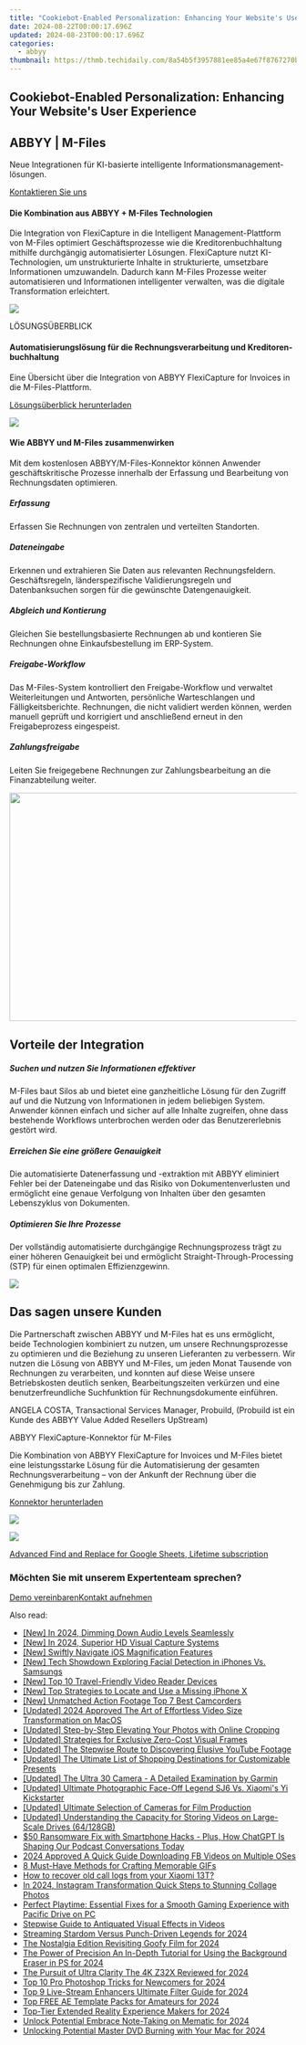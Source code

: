 ```yaml
---
title: "Cookiebot-Enabled Personalization: Enhancing Your Website's User Experience"
date: 2024-08-22T00:00:17.696Z
updated: 2024-08-23T00:00:17.696Z
categories:
  - abbyy
thumbnail: https://thmb.techidaily.com/8a54b5f3957881ee85a4e67f8767270bede7bd83bce45614963bc600bb3e8241.jpg
---
```


## Cookiebot-Enabled Personalization: Enhancing Your Website's User Experience

## 

## ABBYY | M-Files 

Neue Integrationen für KI-basierte intelligente Informations­management­lösungen.

[Kontaktieren Sie uns](https://tools.techidaily.com/abbyy/products/)

#### Die Kombination aus ABBYY + M-Files Technologien 

Die Integration von FlexiCapture in die Intelligent Management-Plattform von M-Files optimiert Geschäftsprozesse wie die Kreditorenbuchhaltung mithilfe durchgängig automatisierter Lösungen. FlexiCapture nutzt KI-Technologien, um unstrukturierte Inhalte in strukturierte, umsetzbare Informationen umzuwandeln. Dadurch kann M-Files Prozesse weiter automatisieren und Informationen intelligenter verwalten, was die digitale Transformation erleichtert. 

![](https://content.abbyy.com/-/media/project/abbyy/abbyy/products/vantage/vantage_overview_1.jpg?h=716&iar=0&w=1272)

LÖSUNGSÜBERBLICK 

#### Auto­matisierungs­lösung für die Rechnungs­verarbeitung und Kreditoren­buchhaltung 

Eine Übersicht über die Integration von ABBYY FlexiCapture for Invoices in die M-Files-Plattform.

[Lösungsüberblick herunterladen](https://static3.abbyy.com/abbyycommedia/34365/solutionbrief-mfiles-abbyy-integrated-solutions-en.pdf)

![](https://content.abbyy.com/-/media/project/abbyy/abbyy/solutions/digital-document-archiving/drawer-image.jpg?h=392&iar=0&w=696)

#### Wie ABBYY und M-Files zusammenwirken 

Mit dem kostenlosen ABBYY/M-Files-Konnektor können Anwender geschäftskritische Prozesse innerhalb der Erfassung und Bearbeitung von Rechnungsdaten optimieren.

##### Erfassung 

Erfassen Sie Rechnungen von zentralen und verteilten Standorten.

##### Dateneingabe 

Erkennen und extrahieren Sie Daten aus relevanten Rechnungsfeldern. Geschäftsregeln, länderspezifische Validierungsregeln und Datenbanksuchen sorgen für die gewünschte Datengenauigkeit.

##### Abgleich und Kontierung 

Gleichen Sie bestellungsbasierte Rechnungen ab und kontieren Sie Rechnungen ohne Einkaufsbestellung im ERP-System.

##### Freigabe-Workflow 

Das M-Files-System kontrolliert den Freigabe-Workflow und verwaltet Weiterleitungen und Antworten, persönliche Warteschlangen und Fälligkeitsberichte. Rechnungen, die nicht validiert werden können, werden manuell geprüft und korrigiert und anschließend erneut in den Freigabeprozess eingespeist.

##### Zahlungsfreigabe 

Leiten Sie freigegebene Rechnungen zur Zahlungsbearbeitung an die Finanzabteilung weiter.

<!-- affiliate ads begin -->
<a href="https://aidotcom.pxf.io/c/5597632/2086436/19576" target="_top" id="2086436"><img src="//a.impactradius-go.com/display-ad/19576-2086436" border="0" alt="" width="1500" height="400"/></a><img height="0" width="0" src="https://imp.pxf.io/i/5597632/2086436/19576" style="position:absolute;visibility:hidden;" border="0" />
<!-- affiliate ads end -->
## Vorteile der Integration 

##### Suchen und nutzen Sie Informationen effektiver 

M-Files baut Silos ab und bietet eine ganzheitliche Lösung für den Zugriff auf und die Nutzung von Informationen in jedem beliebigen System. Anwender können einfach und sicher auf alle Inhalte zugreifen, ohne dass bestehende Workflows unterbrochen werden oder das Benutzererlebnis gestört wird.

##### Erreichen Sie eine größere Genauigkeit 

Die automatisierte Datenerfassung und -extraktion mit ABBYY eliminiert Fehler bei der Dateneingabe und das Risiko von Dokumentenverlusten und ermöglicht eine genaue Verfolgung von Inhalten über den gesamten Lebenszyklus von Dokumenten. 

##### Optimieren Sie Ihre Prozesse

Der vollständig automatisierte durchgängige Rechnungsprozess trägt zu einer höheren Genauigkeit bei und ermöglicht Straight-Through-Processing (STP) für einen optimalen Effizienzgewinn.

<!-- affiliate ads begin -->
<a href="https://shop.systoolsgroup.com/affiliate.php?ACCOUNT=SYSTOOBY&AFFILIATE=108875&PATH=https%3A%2F%2Fwww.systoolsgroup.com%3FAFFILIATE%3D108875%26RESOURCE%3DSysTools%2BSQL%2BRecovery"><img src="https://www.systoolsgroup.com/box/sql-recovery.png" border="0"></a>
<!-- affiliate ads end -->
## Das sagen unsere Kunden

Die Partnerschaft zwischen ABBYY und M-Files hat es uns ermöglicht, beide Technologien kombiniert zu nutzen, um unsere Rechnungsprozesse zu optimieren und die Beziehung zu unseren Lieferanten zu verbessern. Wir nutzen die Lösung von ABBYY und M-Files, um jeden Monat Tausende von Rechnungen zu verarbeiten, und konnten auf diese Weise unsere Betriebskosten deutlich senken, Bearbeitungszeiten verkürzen und eine benutzerfreundliche Suchfunktion für Rechnungsdokumente einführen. 

ANGELA COSTA, Transactional Services Manager, Probuild, (Probuild ist ein Kunde des ABBYY Value Added Resellers UpStream) 

ABBYY FlexiCapture-Konnektor für M-Files 

Die Kombination von ABBYY FlexiCapture for Invoices und M-Files bietet eine leistungsstarke Lösung für die Automatisierung der gesamten Rechnungsverarbeitung – von der Ankunft der Rechnung über die Genehmigung bis zur Zahlung.

[Konnektor herunterladen](https://tools.techidaily.com/abbyy/products/)

![](https://content.abbyy.com/-/media/feature/basecomponents/clients/m-files.png?h=40&iar=0&w=120)

<!-- affiliate ads begin -->
<a href="https://secure.2checkout.com/order/checkout.php?PRODS=3851691&QTY=1&AFFILIATE=108875&CART=1"><img src="http://www.aiseesoft.com/avangate/30p/banner.jpg" border="0"></a>
<!-- affiliate ads end -->
<!-- affiliate ads begin -->
<a href="https://secure.2checkout.com/order/checkout.php?PRODS=4729642&QTY=1&AFFILIATE=108875&CART=1">Advanced Find and Replace for Google Sheets, Lifetime subscription</a>
<!-- affiliate ads end -->
### Möchten Sie mit unserem Expertenteam sprechen?

[Demo vereinbaren](https://tools.techidaily.com/abbyy/products/)[Kontakt aufnehmen](https://tools.techidaily.com/abbyy/products/)

<ins class="adsbygoogle"
     style="display:block"
     data-ad-format="autorelaxed"
     data-ad-client="ca-pub-7571918770474297"
     data-ad-slot="1223367746"></ins>



<ins class="adsbygoogle"
     style="display:block"
     data-ad-client="ca-pub-7571918770474297"
     data-ad-slot="8358498916"
     data-ad-format="auto"
     data-full-width-responsive="true"></ins>

<span class="atpl-alsoreadstyle">Also read:</span>
<div><ul>
<li><a href="https://vp-tips.techidaily.com/new-in-2024-dimming-down-audio-levels-seamlessly/"><u>[New] In 2024, Dimming Down Audio Levels Seamlessly</u></a></li>
<li><a href="https://on-screen-recording.techidaily.com/new-in-2024-superior-hd-visual-capture-systems/"><u>[New] In 2024, Superior HD Visual Capture Systems</u></a></li>
<li><a href="https://some-approaches.techidaily.com/new-swiftly-navigate-ios-magnification-features/"><u>[New] Swiftly Navigate iOS Magnification Features</u></a></li>
<li><a href="https://some-approaches.techidaily.com/new-tech-showdown-exploring-facial-detection-in-iphones-vs-samsungs/"><u>[New] Tech Showdown  Exploring Facial Detection in iPhones Vs. Samsungs</u></a></li>
<li><a href="https://some-approaches.techidaily.com/new-top-10-travel-friendly-video-reader-devices/"><u>[New] Top 10 Travel-Friendly Video Reader Devices</u></a></li>
<li><a href="https://some-approaches.techidaily.com/new-top-strategies-to-locate-and-use-a-missing-iphone-x/"><u>[New] Top Strategies to Locate and Use a Missing iPhone X</u></a></li>
<li><a href="https://some-approaches.techidaily.com/new-unmatched-action-footage-top-7-best-camcorders/"><u>[New] Unmatched Action Footage  Top 7 Best Camcorders</u></a></li>
<li><a href="https://instagram-clips.techidaily.com/updated-2024-approved-the-art-of-effortless-video-size-transformation-on-macos/"><u>[Updated] 2024 Approved  The Art of Effortless Video Size Transformation on MacOS</u></a></li>
<li><a href="https://some-approaches.techidaily.com/updated-step-by-step-elevating-your-photos-with-online-cropping/"><u>[Updated] Step-by-Step  Elevating Your Photos with Online Cropping</u></a></li>
<li><a href="https://some-approaches.techidaily.com/updated-strategies-for-exclusive-zero-cost-visual-frames/"><u>[Updated] Strategies for Exclusive Zero-Cost Visual Frames</u></a></li>
<li><a href="https://facebook-video-share.techidaily.com/updated-the-stepwise-route-to-discovering-elusive-youtube-footage/"><u>[Updated] The Stepwise Route to Discovering Elusive YouTube Footage</u></a></li>
<li><a href="https://some-approaches.techidaily.com/updated-the-ultimate-list-of-shopping-destinations-for-customizable-presents/"><u>[Updated] The Ultimate List of Shopping Destinations for Customizable Presents</u></a></li>
<li><a href="https://some-approaches.techidaily.com/updated-the-ultra-30-camera-a-detailed-examination-by-garmin/"><u>[Updated] The Ultra 30 Camera - A Detailed Examination by Garmin</u></a></li>
<li><a href="https://some-approaches.techidaily.com/updated-ultimate-photographic-face-off-legend-sj6-vs-xiaomis-yi-kickstarter/"><u>[Updated] Ultimate Photographic Face-Off  Legend SJ6 Vs. Xiaomi's Yi Kickstarter</u></a></li>
<li><a href="https://some-approaches.techidaily.com/updated-ultimate-selection-of-cameras-for-film-production/"><u>[Updated] Ultimate Selection of Cameras for Film Production</u></a></li>
<li><a href="https://some-approaches.techidaily.com/updated-understanding-the-capacity-for-storing-videos-on-large-scale-drives-64128gb/"><u>[Updated] Understanding the Capacity for Storing Videos on Large-Scale Drives (64/128GB)</u></a></li>
<li><a href="https://tech-haven.techidaily.com/1722137627863-50-ransomware-fix-with-smartphone-hacks-plus-how-chatgpt-is-shaping-our-podcast-conversations-today/"><u>$50 Ransomware Fix with Smartphone Hacks - Plus, How ChatGPT Is Shaping Our Podcast Conversations Today</u></a></li>
<li><a href="https://facebook-clips.techidaily.com/2024-approved-a-quick-guide-downloading-fb-videos-on-multiple-oses/"><u>2024 Approved  A Quick Guide  Downloading FB Videos on Multiple OSes</u></a></li>
<li><a href="https://extra-lessons.techidaily.com/8-must-have-methods-for-crafting-memorable-gifs/"><u>8 Must-Have Methods for Crafting Memorable GIFs</u></a></li>
<li><a href="https://blog-min.techidaily.com/how-to-recover-old-call-logs-from-your-xiaomi-13t-by-fonelab-android-recover-call-logs/"><u>How to recover old call logs from your Xiaomi 13T?</u></a></li>
<li><a href="https://extra-guidance.techidaily.com/in-2024-instagram-transformation-quick-steps-to-stunning-collage-photos/"><u>In 2024, Instagram Transformation  Quick Steps to Stunning Collage Photos</u></a></li>
<li><a href="https://win-answers.techidaily.com/perfect-playtime-essential-fixes-for-a-smooth-gaming-experience-with-pacific-drive-on-pc/"><u>Perfect Playtime: Essential Fixes for a Smooth Gaming Experience with Pacific Drive on PC</u></a></li>
<li><a href="https://youtube-docs.techidaily.com/ise-guide-to-antiquated-visual-effects-in-videos/"><u>Stepwise Guide to Antiquated Visual Effects in Videos</u></a></li>
<li><a href="https://some-approaches.techidaily.com/streaming-stardom-versus-punch-driven-legends-for-2024/"><u>Streaming Stardom Versus Punch-Driven Legends for 2024</u></a></li>
<li><a href="https://some-approaches.techidaily.com/the-nostalgia-edition-revisiting-goofy-film-for-2024/"><u>The Nostalgia Edition  Revisiting Goofy Film for 2024</u></a></li>
<li><a href="https://some-approaches.techidaily.com/the-power-of-precision-an-in-depth-tutorial-for-using-the-background-eraser-in-ps-for-2024/"><u>The Power of Precision  An In-Depth Tutorial for Using the Background Eraser in PS for 2024</u></a></li>
<li><a href="https://some-approaches.techidaily.com/the-pursuit-of-ultra-clarity-the-4k-z32x-reviewed-for-2024/"><u>The Pursuit of Ultra Clarity  The 4K Z32X Reviewed for 2024</u></a></li>
<li><a href="https://some-approaches.techidaily.com/top-10-pro-photoshop-tricks-for-newcomers-for-2024/"><u>Top 10 Pro Photoshop Tricks for Newcomers for 2024</u></a></li>
<li><a href="https://some-approaches.techidaily.com/top-9-live-stream-enhancers-ultimate-filter-guide-for-2024/"><u>Top 9 Live-Stream Enhancers  Ultimate Filter Guide for 2024</u></a></li>
<li><a href="https://some-approaches.techidaily.com/top-free-ae-template-packs-for-amateurs-for-2024/"><u>Top FREE AE Template Packs for Amateurs for 2024</u></a></li>
<li><a href="https://some-approaches.techidaily.com/top-tier-extended-reality-experience-makers-for-2024/"><u>Top-Tier Extended Reality Experience Makers for 2024</u></a></li>
<li><a href="https://some-approaches.techidaily.com/unlock-potential-embrace-note-taking-on-mematic-for-2024/"><u>Unlock Potential  Embrace Note-Taking on Mematic for 2024</u></a></li>
<li><a href="https://some-approaches.techidaily.com/unlocking-potential-master-dvd-burning-with-your-mac-for-2024/"><u>Unlocking Potential  Master DVD Burning with Your Mac for 2024</u></a></li>
</ul></div>
